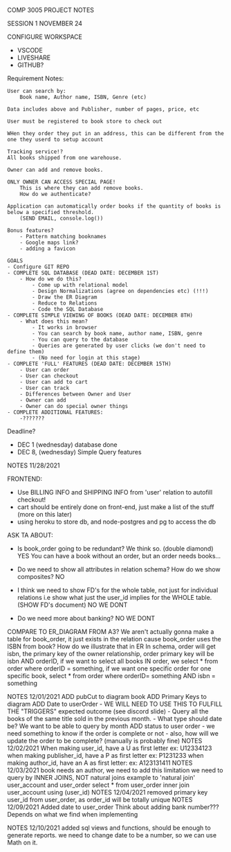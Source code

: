 COMP 3005 PROJECT NOTES

SESSION 1 NOVEMBER 24

CONFIGURE WORKSPACE
 - VSCODE
 - LIVESHARE
 - GITHUB?

Requirement Notes:

    User can search by:
        Book name, Author name, ISBN, Genre (etc)
        
    Data includes above and Publisher, number of pages, price, etc

    User must be registered to book store to check out

    WHen they order they put in an address, this can be different from the one they userd to setup account

    Tracking service!?
    All books shipped from one warehouse.

    Owner can add and remove books.

    ONLY OWNER CAN ACCESS SPECIAL PAGE!
        This is where they can add remove books.
        How do we authenticate?
    
    Application can automatically order books if the quantity of books is below a specified threshold.
        (SEND EMAIL, console.log())
    
    Bonus features?
        - Pattern matching booknames
        - Google maps link?
        - adding a favicon
    
    GOALS
    - Configure GIT REPO
    - COMPLETE SQL DATABASE (DEAD DATE: DECEMBER 1ST)
        - How do we do this?
            - Come up with relational model
            - Design Normalizations (agree on dependencies etc) (!!!)
            - Draw the ER Diagram
            - Reduce to Relations
            - Code the SQL Database
    - COMPLETE SIMPLE VIEWING OF BOOKS (DEAD DATE: DECEMBER 8TH)
        - What does this mean?
            - It works in browser
            - You can search by book name, author name, ISBN, genre
            - You can query to the database
            - Queries are generated by user clicks (we don't need to define them)
            - (No need for login at this stage)
    - COMPLETE 'FULL' FEATURES (DEAD DATE: DECEMBER 15TH)
        - User can order
        - User can checkout
        - User can add to cart
        - User can track
        - Differences between Owner and User
        - Owner can add
        - Owner can do special owner things
    - COMPLETE ADDITIONAL FEATURES:
        -???????

Deadline?
- DEC 1 (wednesday) database done
- DEC 8, (wednesday) Simple Query features


NOTES 11/28/2021

FRONTEND:
- Use BILLING INFO and SHIPPING INFO from 'user' relation to autofill checkout!
- cart should be entirely done on front-end, just make a list of the stuff (more on this later)
- using heroku to store db, and node-postgres and pg to access the db

ASK TA ABOUT:
- Is book_order going to be redundant? We think so. (double diamond) YES
    You can have a book without an order, but an order needs books...

- Do we need to show all attributes in relation schema? How do we show composites? NO

- I think we need to show FD's for the whole table, not just for individual
relations i.e show what just the user_id implies for the WHOLE table. (SHOW FD's document) NO WE DONT

- Do we need more about banking? NO WE DONT

COMPARE TO ER_DIAGRAM FROM A3?
We aren't actually gonna make a table for book_order, it just exists in the relation
cause book_order uses the ISBN from book? How do we illustrate that in ER
In schema, order will get isbn, the primary key of the owner relationship, order primary key will be isbn AND orderID, if we want to select all books IN order, we select * from order where orderID = something, if we want one specific order for one specific book, select * from order where orderID= something AND isbn = something

NOTES 12/01/2021
ADD pubCut to diagram book
ADD Primary Keys to diagram
ADD Date to userOrder
    - WE WILL NEED TO USE THIS TO FULFILL THE "TRIGGERS"
    expected outcome (see discord slide)
    - Query all the books of the same title sold in the previous month.
    - What type should date be? We want to be able to query by month
ADD status to user order
    - we need something to know if the order is complete or not
    - also, how will we update the order to be complete?
        (manually is probably fine)
NOTES 12/02/2021
When making user_id, have a U as first letter ex: U12334123
when making publisher_id, have a P as first letter ex: P1231233
when making author_id, have an A as first letter: ex: A123131411
NOTES 12/03/2021
book needs an author, we need to add this limitation
we need to query by INNER JOINS, NOT natural joins
example to 'natural join' user_account and user_order
select * from user_order inner join user_account using (user_id)
NOTES 12/04/2021
removed primary key user_id from user_order, as order_id will be totally unique
NOTES 12/09/2021
Added date to user_order
Think about adding bank number??? Depends on what we find when implementing

NOTES 12/10/2021
added sql views and functions, should be enough to generate reports.
we need to change date to be a number, so we can use Math on it.

